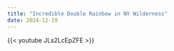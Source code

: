 ```yaml
---
title: "Incredible Double Rainbow in NY Wilderness"
date: 2024-12-19
---
```


{{< youtube JLs2LcEpZFE >}}
